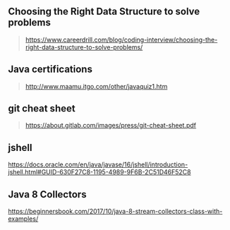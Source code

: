 ## Choosing the Right Data Structure to solve problems
>  https://www.careerdrill.com/blog/coding-interview/choosing-the-right-data-structure-to-solve-problems/


## Java certifications 
> http://www.maamu.itgo.com/other/javaquiz1.htm

## git cheat sheet 
> https://about.gitlab.com/images/press/git-cheat-sheet.pdf

## jshell 
https://docs.oracle.com/en/java/javase/16/jshell/introduction-jshell.html#GUID-630F27C8-1195-4989-9F6B-2C51D46F52C8

## Java 8 Collectors 
https://beginnersbook.com/2017/10/java-8-stream-collectors-class-with-examples/




